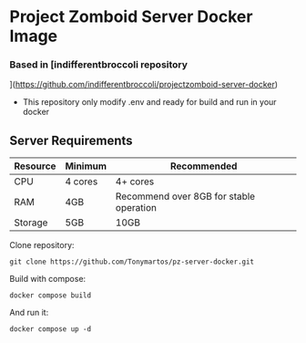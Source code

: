 # Project Zomboid Server Docker Image

### Based in [indifferentbroccoli repository 
](https://github.com/indifferentbroccoli/projectzomboid-server-docker)

- This repository only modify .env and ready for build and run in your docker

## Server Requirements

| Resource | Minimum | Recommended                             |
| -------- | ------- | --------------------------------------- |
| CPU      | 4 cores | 4+ cores                                |
| RAM      | 4GB     | Recommend over 8GB for stable operation |
| Storage  | 5GB     | 10GB                                    |


Clone repository:

`git clone https://github.com/Tonymartos/pz-server-docker.git`


Build with compose:

`docker compose build`


And run it:

`docker compose up -d`
